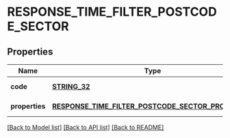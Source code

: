 # RESPONSE_TIME_FILTER_POSTCODE_SECTOR

## Properties
Name | Type | Description | Notes
------------ | ------------- | ------------- | -------------
**code** | [**STRING_32**](STRING_32.md) |  | [default to null]
**properties** | [**RESPONSE_TIME_FILTER_POSTCODE_SECTOR_PROPERTIES**](ResponseTimeFilterPostcodeSectorProperties.md) |  | [default to null]

[[Back to Model list]](../README.md#documentation-for-models) [[Back to API list]](../README.md#documentation-for-api-endpoints) [[Back to README]](../README.md)


